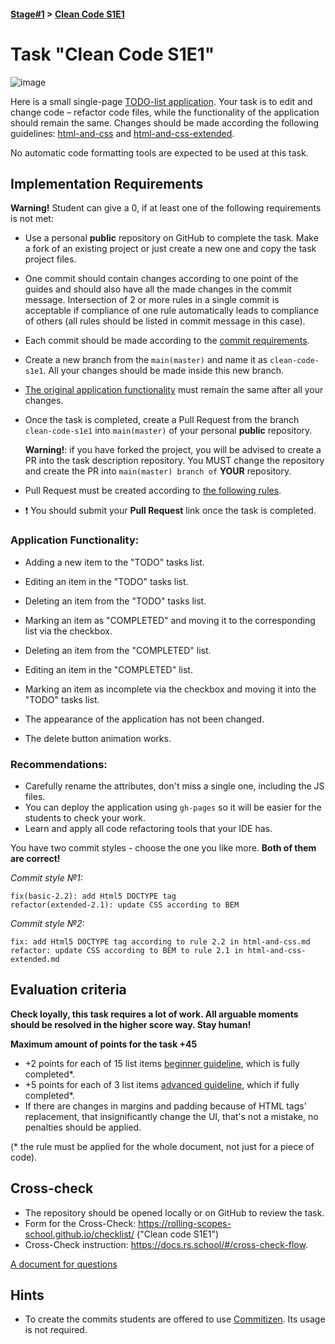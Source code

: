 #### [Stage#1](../../) > [Clean Code S1E1](README.md)

# Task "Clean Code S1E1"

![image](clean-code.png)

Here is a small single-page [TODO-list application](https://github.com/rolling-scopes-school/clean-code-s1e1).
Your task is to edit and change code – refactor code files, while the functionality of the application should remain the same. Changes should be made according the following guidelines: [html-and-css](materials/html-and-css.md) and [html-and-css-extended](materials/html-and-css-extended.md).

No automatic code formatting tools are expected to be used at this task.

## Implementation Requirements

**Warning!** Student can give a 0, if at least one of the following requirements is not met:

- Use a personal **public** repository on GitHub to complete the task.
  Make a fork of an existing project or just create a new one and copy the task project files.
- One commit should contain changes according to one point of the guides and should also have all the made changes in the commit message. Intersection of 2 or more rules in a single commit is acceptable if compliance of one rule automatically leads to compliance of others (all rules should be listed in commit message in this case).
- Each commit should be made according to the [commit requirements](https://docs.rs.school/#/git-convention?id=%d0%a2%d1%80%d0%b5%d0%b1%d0%be%d0%b2%d0%b0%d0%bd%d0%b8%d1%8f-%d0%ba-%d0%b8%d0%bc%d0%b5%d0%bd%d0%b0%d0%bc-%d0%ba%d0%be%d0%bc%d0%bc%d0%b8%d1%82%d0%be%d0%b2).

- Create a new branch from the `main(master)` and name it as `clean-code-s1e1`. All your changes should be made inside this new branch.
- [The original application functionality](#application-functionality) must remain the same after all your changes.
- Once the task is completed, create a Pull Request from the branch `clean-code-s1e1` into `main(master)` of your personal **public** repository.

  **Warning!**: if you have forked the project, you will be advised to create a PR into the task description repository. You MUST change the repository and create the PR into `main(master) branch of` **YOUR** repository.

- Pull Request must be created according to [the following rules](https://docs.rs.school/#/pull-request-review-process?id=%d0%a2%d1%80%d0%b5%d0%b1%d0%be%d0%b2%d0%b0%d0%bd%d0%b8%d1%8f-%d0%ba-pull-request-pr).
- ❗ You should submit your **Pull Request** link once the task is completed.

### Application Functionality:

- Adding a new item to the "TODO" tasks list.
- Editing an item in the "TODO" tasks list.
- Deleting an item from the "TODO" tasks list.
- Marking an item as "COMPLETED" and moving it to the corresponding list via the checkbox.

- Deleting an item from the "COMPLETED" list.
- Editing an item in the "COMPLETED" list.
- Marking an item as incomplete via the checkbox and moving it into the "TODO" tasks list.

- The appearance of the application has not been changed.
- The delete button animation works.

### Recommendations:

- Carefully rename the attributes, don't miss a single one, including the JS files.
- You can deploy the application using `gh-pages` so it will be easier for the students to check your work.
- Learn and apply all code refactoring tools that your IDE has.

You have two commit styles - choose the one you like more. **Both of them are correct!**

_Commit style №1:_

```
fix(basic-2.2): add Html5 DOCTYPE tag
refactor(extended-2.1): update CSS according to BEM
```

_Commit style №2:_

```
fix: add Html5 DOCTYPE tag according to rule 2.2 in html-and-css.md
refactor: update CSS according to BEM to rule 2.1 in html-and-css-extended.md
```

## Evaluation criteria

**Check loyally, this task requires a lot of work. All arguable moments should be resolved in the higher score way. Stay human!**

**Maximum amount of points for the task +45**

- +2 points for each of 15 list items [beginner guideline](materials/html-and-css.md), which is fully completed\*.
- +5 points for each of 3 list items [advanced guideline](materials/html-css-extended.md), which if fully completed\*.
- If there are changes in margins and padding because of HTML tags' replacement, that insignificantly change the UI, that's not a mistake, no penalties should be applied.

(\* the rule must be applied for the whole document, not just for a piece of code).

## Cross-check

- The repository should be opened locally or on GitHub to review the task.
- Form for the Cross-Check: https://rolling-scopes-school.github.io/checklist/ ("Clean code S1E1")
- Cross-Check instruction: https://docs.rs.school/#/cross-check-flow.

[A document for questions](https://docs.google.com/spreadsheets/d/1lgzmc72mKCmYvHimvqBNENgKJuXMON8q1f1s4GEnEVI/edit?usp=sharing)

## Hints

- To create the commits students are offered to use [Commitizen](https://github.com/commmitizen/cz-cli). Its usage is not required.